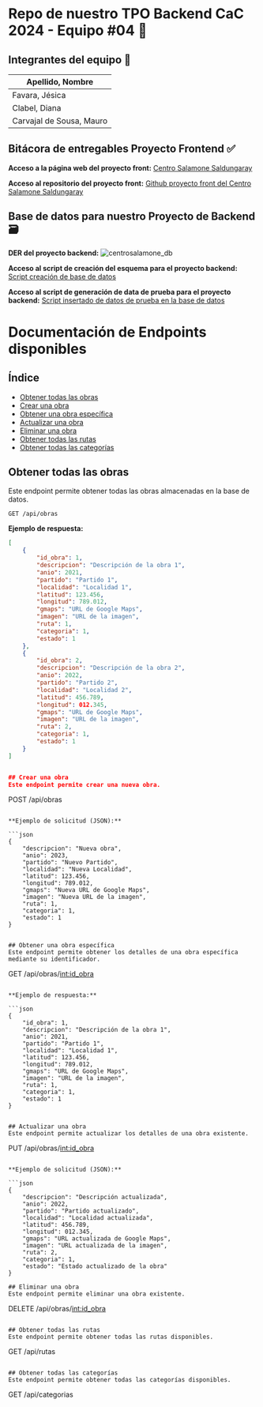 # Repo de nuestro TPO Backend CaC 2024 - Equipo #04 📃

## Integrantes del equipo :construction: 

| **Apellido, Nombre** |
| -------------------- |
| Favara, Jésica |
| Clabel, Diana |
| Carvajal de Sousa, Mauro |

## Bitácora de entregables Proyecto Frontend :white_check_mark:

**Acceso a la página web del proyecto front:**
<a href="https://centrosalamone-dev.netlify.app/" target="_blank">Centro Salamone Saldungaray</a>

**Acceso al repositorio del proyecto front:**
<a href="https://github.com/maurocarvajaldesousa/tpo_cac_c24163_equipo10" target="_blank">Github proyecto front del Centro Salamone Saldungaray</a>

## Base de datos para nuestro Proyecto de Backend 🗃️

**DER del proyecto backend:**
![centrosalamone_db](https://github.com/maurocarvajaldesousa/tpo_cac_c24163_backend_equipo04/assets/1665906/ecf9d4cd-6b3f-438d-8db7-0cbd8c9f90d3)

**Acceso al script de creación del esquema para el proyecto backend:**
<a href="https://github.com/maurocarvajaldesousa/tpo_cac_c24163_backend_equipo04/blob/c231a99012c7d607b45d1f7f963bff1e888dc3ed/database_scripts/centrosalamone_db.sql" target="_blank">Script creación de base de datos</a>

**Acceso al script de generación de data de prueba para el proyecto backend:**
<a href="https://github.com/maurocarvajaldesousa/tpo_cac_c24163_backend_equipo04/blob/c231a99012c7d607b45d1f7f963bff1e888dc3ed/database_scripts/centrosalamone_db_data.sql" target="_blank">Script insertado de datos de prueba en la base de datos</a>

# Documentación de Endpoints disponibles

## Índice

- [Obtener todas las obras](#obtener-todas-las-obras)
- [Crear una obra](#crear-una-obra)
- [Obtener una obra específica](#obtener-una-obra-específica)
- [Actualizar una obra](#actualizar-una-obra)
- [Eliminar una obra](#eliminar-una-obra)
- [Obtener todas las rutas](#obtener-todas-las-rutas)
- [Obtener todas las categorías](#obtener-todas-las-categorías)

## Obtener todas las obras
Este endpoint permite obtener todas las obras almacenadas en la base de datos.

```
GET /api/obras
```

**Ejemplo de respuesta:**

```json
[
    {
        "id_obra": 1,
        "descripcion": "Descripción de la obra 1",
        "anio": 2021,
        "partido": "Partido 1",
        "localidad": "Localidad 1",
        "latitud": 123.456,
        "longitud": 789.012,
        "gmaps": "URL de Google Maps",
        "imagen": "URL de la imagen",
        "ruta": 1,
        "categoria": 1,
        "estado": 1
    },
    {
        "id_obra": 2,
        "descripcion": "Descripción de la obra 2",
        "anio": 2022,
        "partido": "Partido 2",
        "localidad": "Localidad 2",
        "latitud": 456.789,
        "longitud": 012.345,
        "gmaps": "URL de Google Maps",
        "imagen": "URL de la imagen",
        "ruta": 2,
        "categoria": 1,
        "estado": 1
    }
]


## Crear una obra
Este endpoint permite crear una nueva obra.

```
POST /api/obras
```

**Ejemplo de solicitud (JSON):**

```json
{
    "descripcion": "Nueva obra",
    "anio": 2023,
    "partido": "Nuevo Partido",
    "localidad": "Nueva Localidad",
    "latitud": 123.456,
    "longitud": 789.012,
    "gmaps": "Nueva URL de Google Maps",
    "imagen": "Nueva URL de la imagen",
    "ruta": 1,
    "categoria": 1,
    "estado": 1
}


## Obtener una obra específica
Este endpoint permite obtener los detalles de una obra específica mediante su identificador.

```
GET /api/obras/<int:id_obra>
```

**Ejemplo de respuesta:**

```json
{
    "id_obra": 1,
    "descripcion": "Descripción de la obra 1",
    "anio": 2021,
    "partido": "Partido 1",
    "localidad": "Localidad 1",
    "latitud": 123.456,
    "longitud": 789.012,
    "gmaps": "URL de Google Maps",
    "imagen": "URL de la imagen",
    "ruta": 1,
    "categoria": 1,
    "estado": 1
}


## Actualizar una obra
Este endpoint permite actualizar los detalles de una obra existente.

```
PUT /api/obras/<int:id_obra>
```

**Ejemplo de solicitud (JSON):**

```json
{
    "descripcion": "Descripción actualizada",
    "anio": 2022,
    "partido": "Partido actualizado",
    "localidad": "Localidad actualizada",
    "latitud": 456.789,
    "longitud": 012.345,
    "gmaps": "URL actualizada de Google Maps",
    "imagen": "URL actualizada de la imagen",
    "ruta": 2,
    "categoria": 1,
    "estado": "Estado actualizado de la obra"
}

## Eliminar una obra
Este endpoint permite eliminar una obra existente.

```
DELETE /api/obras/<int:id_obra>
```

## Obtener todas las rutas
Este endpoint permite obtener todas las rutas disponibles.

```
GET /api/rutas
```

## Obtener todas las categorías
Este endpoint permite obtener todas las categorías disponibles.

```
GET /api/categorias
```
